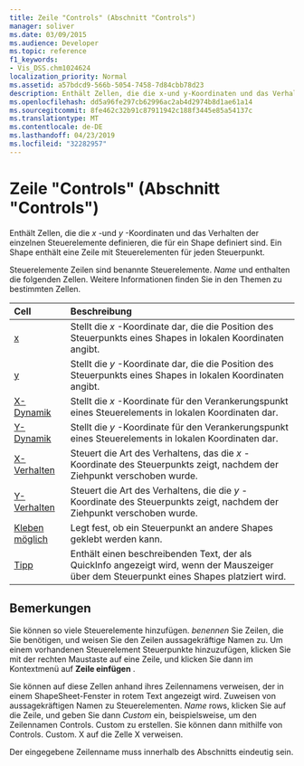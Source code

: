 ```yaml
---
title: Zeile "Controls" (Abschnitt "Controls")
manager: soliver
ms.date: 03/09/2015
ms.audience: Developer
ms.topic: reference
f1_keywords:
- Vis_DSS.chm1024624
localization_priority: Normal
ms.assetid: a57bdcd9-566b-5054-7458-7d84cbb78d23
description: Enthält Zellen, die die x-und y-Koordinaten und das Verhalten der einzelnen Steuerelemente definieren, die für ein Shape definiert sind. Ein Shape enthält eine Zeile mit Steuerelementen für jeden Steuerpunkt.
ms.openlocfilehash: dd5a96fe297cb62996ac2ab4d2974b8d1ae61a14
ms.sourcegitcommit: 8fe462c32b91c87911942c188f3445e85a54137c
ms.translationtype: MT
ms.contentlocale: de-DE
ms.lasthandoff: 04/23/2019
ms.locfileid: "32282957"
---
```

# <a name="controls-row-controls-section"></a>Zeile "Controls" (Abschnitt "Controls")

Enthält Zellen, die die *x* -und *y* -Koordinaten und das Verhalten der einzelnen Steuerelemente definieren, die für ein Shape definiert sind. Ein Shape enthält eine Zeile mit Steuerelementen für jeden Steuerpunkt. 
  
Steuerelemente Zeilen sind benannte Steuerelemente. *Name* und enthalten die folgenden Zellen. Weitere Informationen finden Sie in den Themen zu bestimmten Zellen. 
  
|**Cell**|**Beschreibung**|
|:-----|:-----|
|[x](x-cell-controls-section.md) <br/> |Stellt die *x* -Koordinate dar, die die Position des Steuerpunkts eines Shapes in lokalen Koordinaten angibt.  <br/> |
|[y](y-cell-controls-section.md) <br/> |Stellt die *y* -Koordinate dar, die die Position des Steuerpunkts eines Shapes in lokalen Koordinaten angibt.  <br/> |
|[X-Dynamik](x-dynamics-cell-controls-section.md) <br/> |Stellt die *x* -Koordinate für den Verankerungspunkt eines Steuerelements in lokalen Koordinaten dar.  <br/> |
|[Y-Dynamik](y-dynamics-cell-controls-section.md) <br/> |Stellt die *y* -Koordinate für den Verankerungspunkt eines Steuerelements in lokalen Koordinaten dar.  <br/> |
|[X-Verhalten](x-behavior-cell-controls-section.md) <br/> |Steuert die Art des Verhaltens, das die *x* -Koordinate des Steuerpunkts zeigt, nachdem der Ziehpunkt verschoben wurde.  <br/> |
|[Y-Verhalten](y-behavior-cell-controls-section.md) <br/> |Steuert die Art des Verhaltens, die die *y* -Koordinate des Steuerpunkts zeigt, nachdem der Ziehpunkt verschoben wurde.  <br/> |
|[Kleben möglich](can-glue-cell-controls-section.md) <br/> |Legt fest, ob ein Steuerpunkt an andere Shapes geklebt werden kann.  <br/> |
|[Tipp](tip-cell-controls-section.md) <br/> |Enthält einen beschreibenden Text, der als QuickInfo angezeigt wird, wenn der Mauszeiger über dem Steuerpunkt eines Shapes platziert wird.  <br/> |
   
## <a name="remarks"></a>Bemerkungen

 Sie können so viele Steuerelemente hinzufügen.  *benennen* Sie Zeilen, die Sie benötigen, und weisen Sie den Zeilen aussagekräftige Namen zu. Um einem vorhandenen Steuerelement Steuerpunkte hinzuzufügen, klicken Sie mit der rechten Maustaste auf eine Zeile, und klicken Sie dann im Kontextmenü auf **Zeile einfügen** . 
  
Sie können auf diese Zellen anhand ihres Zeilennamens verweisen, der in einem ShapeSheet-Fenster in rotem Text angezeigt wird. Zuweisen von aussagekräftigen Namen zu Steuerelementen. *Name* rows, klicken Sie auf die Zeile, und geben Sie dann *Custom* ein, beispielsweise, um den Zeilennamen Controls. Custom zu erstellen. Sie können dann mithilfe von Controls. Custom. X auf die Zelle X verweisen. 
  
Der eingegebene Zeilenname muss innerhalb des Abschnitts eindeutig sein.
  

